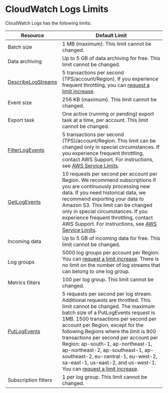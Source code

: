 # CloudWatch Logs Limits<a name="cloudwatch_limits_cwl"></a>

CloudWatch Logs has the following limits:


| Resource | Default Limit | 
| --- | --- | 
|  Batch size  |  1 MB \(maximum\)\. This limit cannot be changed\.  | 
|  Data archiving  |  Up to 5 GB of data archiving for free\. This limit cannot be changed\.  | 
|  [DescribeLogStreams](http://docs.aws.amazon.com/AmazonCloudWatchLogs/latest/APIReference/API_DescribeLogStreams.html)  |  5 transactions per second \(TPS/account/Region\)\. If you experience frequent throttling, you can [request a limit increase](https://console.aws.amazon.com/support/home#/case/create?issueType=service-limit-increase&limitType=service-code-cloudwatch-logs)\.  | 
|  Event size  |  256 KB \(maximum\)\. This limit cannot be changed\.  | 
|  Export task  |  One active \(running or pending\) export task at a time, per account\. This limit cannot be changed\.  | 
|  [FilterLogEvents](http://docs.aws.amazon.com/AmazonCloudWatchLogs/latest/APIReference/API_FilterLogEvents.html)  |  5 transactions per second \(TPS\)/account/Region\. This limit can be changed only in special circumstances\. If you experience frequent throttling, contact AWS Support\. For instructions, see [AWS Service Limits](http://docs.aws.amazon.com/general/latest/gr/aws_service_limits.html)\.  | 
|  [GetLogEvents](http://docs.aws.amazon.com/AmazonCloudWatchLogs/latest/APIReference/API_GetLogEvents.html)  |  10 requests per second per account per Region\. We recommend subscriptions if you are continuously processing new data\. If you need historical data, we recommend exporting your data to Amazon S3\. This limit can be changed only in special circumstances\. If you experience frequent throttling, contact AWS Support\. For instructions, see [AWS Service Limits](http://docs.aws.amazon.com/general/latest/gr/aws_service_limits.html)\.  | 
|  Incoming data  |  Up to 5 GB of incoming data for free\. This limit cannot be changed\.  | 
|  Log groups  |  5000 log groups per account per Region\. You can [request a limit increase](https://console.aws.amazon.com/support/home#/case/create?issueType=service-limit-increase&limitType=service-code-cloudwatch-logs)\. There is no limit on the number of log streams that can belong to one log group\.  | 
|  Metrics filters  |  100 per log group\. This limit cannot be changed\.  | 
|  [PutLogEvents](http://docs.aws.amazon.com/AmazonCloudWatchLogs/latest/APIReference/API_PutLogEvents.html)  |  5 requests per second per log stream\. Additional requests are throttled\. This limit cannot be changed\. The maximum batch size of a PutLogEvents request is 1MB\. 1500 transactions per second per account per Region, except for the following Regions where the limit is 800 transactions per second per account per Region: ap\-south\-1, ap\-northeast\-1, ap\-northeast\-2, ap\-southeast\-1, ap\-southeast\-2, eu\-central\-1, eu\-west\-2, sa\-east\-1, us\-east\-2, and us\-west\-1\. You can [request a limit increase](https://console.aws.amazon.com/support/home#/case/create?issueType=service-limit-increase&limitType=service-code-cloudwatch-logs)\.  | 
|  Subscription filters  |  1 per log group\. This limit cannot be changed\.  | 
